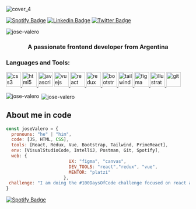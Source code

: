 ![cover_4](https://user-images.githubusercontent.com/56372433/94945004-6cbccd80-04b0-11eb-85fe-9ed95b0d639e.png)

[![Spotify Badge](https://img.shields.io/badge/-Spotify-1DB954?style=flat&logo=Spotify&logoColor=white)](https://open.spotify.com/playlist/3LFIBdP7eZXJKqf3guepZ1?si=LKSQl95aTIWy4wfd9RyQfw) 
[![Linkedin Badge](https://img.shields.io/badge/-LinkedIn-blue?style=flat-square&logo=Linkedin&logoColor=white&link=https://linkedin.com/in/https://www.linkedin.com/in/josemiguelvalero/)](https://www.linkedin.com/in/anathaynafranca/)
[![Twitter Badge](https://img.shields.io/badge/-Twitter-1ca0f1?style=flat-square&labelColor=1ca0f1&logo=twitter&logoColor=white&link=https://twitter.com/jmiguelvalero)](https://twitter.com/anadehavaiana) <p align="left"> <img src="https://komarev.com/ghpvc/?username=jose-valero" alt="jose-valero" /> </p>

<h3 align="center">A passionate frontend developer from Argentina</h3>

<h3 align="left">Languages and Tools:</h3>
<p align="left"> 
 
<a href="https://www.w3schools.com/css/" target="_blank"> <img src="https://devicons.github.io/devicon/devicon.git/icons/css3/css3-original-wordmark.svg" alt="css3" width="40" height="40"/> </a>
<a href="https://www.w3.org/html/" target="_blank"> <img src="https://devicons.github.io/devicon/devicon.git/icons/html5/html5-original-wordmark.svg" alt="html5" width="40" height="40"/> </a> 
<a href="https://developer.mozilla.org/en-US/docs/Web/JavaScript" target="_blank"> <img src="https://devicons.github.io/devicon/devicon.git/icons/javascript/javascript-original.svg" alt="javascript" width="40" height="40"/></a>
<a href="https://vuejs.org/" target="_blank"> <img src="https://devicons.github.io/devicon/devicon.git/icons/vuejs/vuejs-original-wordmark.svg" alt="vuejs" width="40" height="40"/> </a>
<a href="https://reactjs.org/" target="_blank"> <img src="https://devicons.github.io/devicon/devicon.git/icons/react/react-original-wordmark.svg" alt="react" width="40" height="40"/> </a> 
<a href="https://redux.js.org" target="_blank"> <img src="https://devicons.github.io/devicon/devicon.git/icons/redux/redux-original.svg" alt="redux" width="40" height="40"/> </a> 
<a href="https://getbootstrap.com" target="_blank"> <img src="https://devicons.github.io/devicon/devicon.git/icons/bootstrap/bootstrap-plain.svg" alt="bootstrap" width="40" height="40"/> </a>
<a href="https://tailwindcss.com/" target="_blank"> <img src="https://www.vectorlogo.zone/logos/tailwindcss/tailwindcss-icon.svg" alt="tailwind" width="40" height="40"/> </a> 
<a href="https://www.figma.com/" target="_blank"> <img src="https://www.vectorlogo.zone/logos/figma/figma-icon.svg" alt="figma" width="40" height="40"/> </a> 
<a href="https://www.adobe.com/in/products/illustrator.html" target="_blank"> <img src="https://www.vectorlogo.zone/logos/adobe_illustrator/adobe_illustrator-icon.svg" alt="illustrator" width="40" height="40"/> </a> 
<a href="https://git-scm.com/" target="_blank"> <img src="https://www.vectorlogo.zone/logos/git-scm/git-scm-icon.svg" alt="git" width="40" height="40"/> </a> 

<p><img align="left" src="https://github-readme-stats.vercel.app/api/top-langs/?username=jose-valero&layout=compact&show_icons=true&theme=tokyonight" alt="jose-valero" /></p>

<p>&nbsp;<img align="center" src="https://github-readme-stats.vercel.app/api?username=jose-valero&show_icons=true&theme=tokyonight" alt="jose-valero" /></p>





## About me in code
```javascript
const joseValero = {
  pronouns: "he" | "him",
  code: [JS, HTML, CSS],
  tools: [React, Redux, Vue, Bootstrap, Tailwind, PrimeReact],
  env: [VisualStudioCode, IntelliJ, Postman, Git, Spotify],
  web: {
                        UX: "figma", "canvas",
                        DEV_TOOLS: "react","redux", "vue",
                        MENTOR: "platzi"
                      },
 challenge: "I am doing the #100DaysOfCode challenge focused on react and redux"
}
```
[![Spotify Badge](https://img.shields.io/badge/-Spotify-1DB954?style=flat&logo=Spotify&logoColor=white)](https://open.spotify.com/playlist/3LFIBdP7eZXJKqf3guepZ1?si=LKSQl95aTIWy4wfd9RyQfw) 



